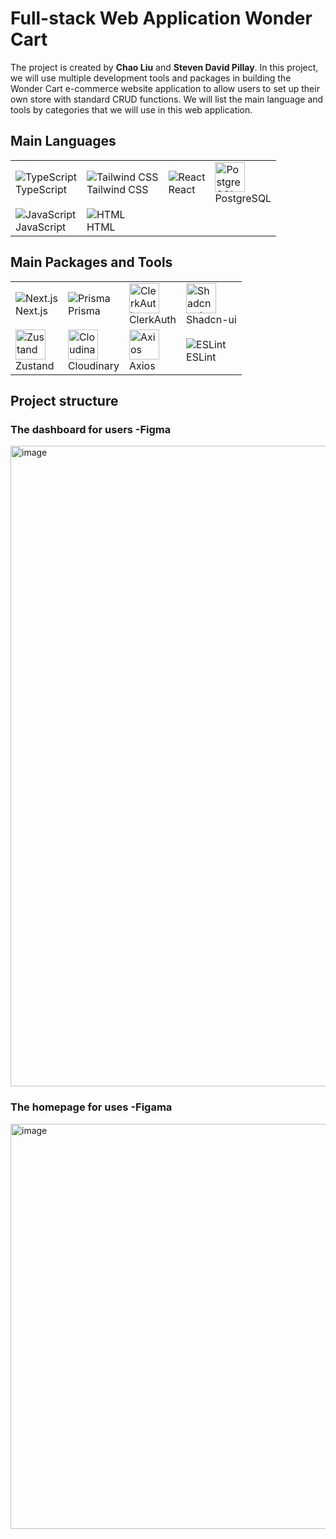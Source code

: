 # Full-stack Web Application Wonder Cart

The project is created by **Chao Liu** and **Steven David Pillay**. In this project, we will use multiple development tools and packages in building the Wonder Cart e-commerce website application to allow users to set up their own store with standard CRUD functions. We will list the main language and tools by categories that we will use in this web application.

## Main Languages
<table>
  <tr>
    <td><img src="https://img.icons8.com/color/48/000000/typescript.png" alt="TypeScript"><br>TypeScript</td>
    <td><img src="https://img.icons8.com/color/48/000000/tailwindcss.png" alt="Tailwind CSS"><br>Tailwind CSS</td>
    <td><img src="https://img.icons8.com/color/48/000000/react-native.png" alt="React"><br>React</td>
    <td><img src="https://github.com/code-Gambler/wonder-cart/assets/104114667/5d5bb565-eead-4f76-92c0-50c8481defd8" alt="PostgreSQL" width="48" height="48"><br>PostgreSQL</td>
  </tr>
  <tr>
    <td><img src="https://img.icons8.com/color/48/000000/javascript.png" alt="JavaScript"><br>JavaScript</td>
    <td><img src="https://img.icons8.com/color/48/000000/html-5.png" alt="HTML"><br>HTML</td>
  </tr>
</table>

## Main Packages and Tools
<table>
  <tr>
    <td><img src="https://img.icons8.com/color/48/000000/nextjs.png" alt="Next.js"><br>Next.js</td>
    <td><img src="https://img.icons8.com/?size=48&id=zJh5Gyrd6ZKu&format=png&color=000000" alt="Prisma"><br>Prisma</td>
    <td><img src="https://authenticator.2stable.com/assets/img/2fa-services/Icons/clerk.com.svg" alt="ClerkAuth" width="48" height="48"><br>ClerkAuth</td>
    <td><img src="https://avatars.githubusercontent.com/u/139895814?s=200&v=4" alt="Shadcn-ui" width="48" height="48"><br>Shadcn-ui</td>
  </tr>
  <tr>
    <td><img src="https://repository-images.githubusercontent.com/180328715/fca49300-e7f1-11ea-9f51-cfd949b31560" alt="Zustand" width="48" height="48"><br>Zustand</td>
    <td><img src="https://images.ctfassets.net/lpjm8d10rkpy/3ZH89y9VHHd53v4OQ3BG0V/f9832f714b1075b424d90f5e31141c0b/cloudinary_cloud_glyph_regular.svg" alt="Cloudinary" width="48" height="48"><br>Cloudinary</td>
    <td><img src="https://play-lh.googleusercontent.com/_ATfgR5IQv2JcYauNzhTgntADBECazjfAkHMmq9xDj2Mcwts18TEJ9m3SYUNtdbsxog=w480-h960-rw" alt="Axios" width="48" height="48"><br>Axios</td>
    <td><img src="https://img.icons8.com/color/48/000000/eslint.png" alt="ESLint"><br>ESLint</td>
  </tr>
</table>


## Project structure 
### The dashboard for users -Figma
<img width="1025" alt="image" src="https://github.com/code-Gambler/wonder-cart/assets/104114667/807dfc5a-080f-401f-8c55-97e2313d0cbe">

### The homepage for uses -Figama
<img width="648" alt="image" src="https://github.com/code-Gambler/wonder-cart/assets/104114667/96a915b7-fa8e-4e27-ab7b-ce1e2e995cec">
